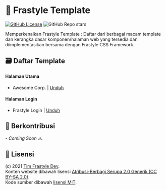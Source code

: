 # 🧩 Frastyle Template

<!-- ![Created In Indonesia](https://img.shields.io/badge/created%20in-Indonesia-red?style=flat-square) -->
[![GitHub License](https://img.shields.io/github/license/frastyle/frastyle-template?style=flat-square)](https://github.com/frastyle/frastyle-template/blob/main/LICENSE)
![GitHub Repo stars](https://img.shields.io/github/stars/frastyle/frastyle-template?logo=github&style=flat-square)

Memperkenalkan Frastyle Template : Daftar dari berbagai macam template dan kerangka dasar komponen/halaman web yang tersedia dan diimplementasikan bersama dengan Frastyle CSS Framework.

## 🗃 Daftar Template

####  Halaman Utama
- Awesome Corp. | [Unduh](https://github.com/frastyle/simvle-theme/releases/download/collections/awesome-corp-landing-template-v0.1.0-beta.zip)

####  Halaman Login
- Frastyle Login | [Unduh](https://github.com/frastyle/frastyle-template/releases/download/collections/frastyle-login-template-1.0.0.zip)

## 🌱 Berkontribusi

_- Coming Soon_ 🔜

## 📄 Lisensi

(c) 2021 [Tim Frastyle Dev](https://github.com/frastyle/people).
<br>
Konten website dibawah lisensi [Atribusi-Berbagi Serupa 2.0 Generik (CC BY-SA 2.0)](https://creativecommons.org/licenses/by-sa/2.0).
<br>
Kode sumber dibawah [lisensi MIT](https://github.com/frastyle/frastyle-template/blob/main/LICENSE).
